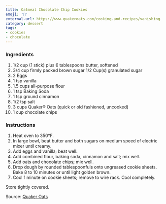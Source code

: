 ```yaml
---
title: Oatmeal Chocolate Chip Cookies
emoji: '🍪'
external-url: https://www.quakeroats.com/cooking-and-recipes/vanishing-oatmeal-raisin-cookies
category: dessert
tags:
- cookies
- chocolate
---
```


### Ingredients

1. 1/2 cup (1 stick) plus 6 tablespoons butter, softened
2. 3/4 cup firmly packed brown sugar
1/2 Cup(s) granulated sugar
3. 2 Eggs
4. 1 tsp vanilla
5. 1.5 cups all-purpose flour
6. 1 tsp Baking Soda
7. 1 tsp ground cinnamon
8. 1/2 tsp salt
9. 3 cups Quaker® Oats (quick or old fashioned, uncooked)
10. 1 cup chocolate chips

### Instructions

1. Heat oven to 350°F.
2. In large bowl, beat butter and both sugars on medium speed of electric mixer until creamy.
3. Add eggs and vanilla; beat well.
4. Add combined flour, baking soda, cinnamon and salt; mix well.
5. Add oats and chocolate chips; mix well.
6. Drop dough by rounded tablespoonfuls onto ungreased cookie sheets. Bake 8 to 10 minutes or until light golden brown.
7. Cool 1 minute on cookie sheets; remove to wire rack. Cool completely.

Store tightly covered.

Source: [Quaker Oats](https://www.quakeroats.com/cooking-and-recipes/vanishing-oatmeal-raisin-cookies)
